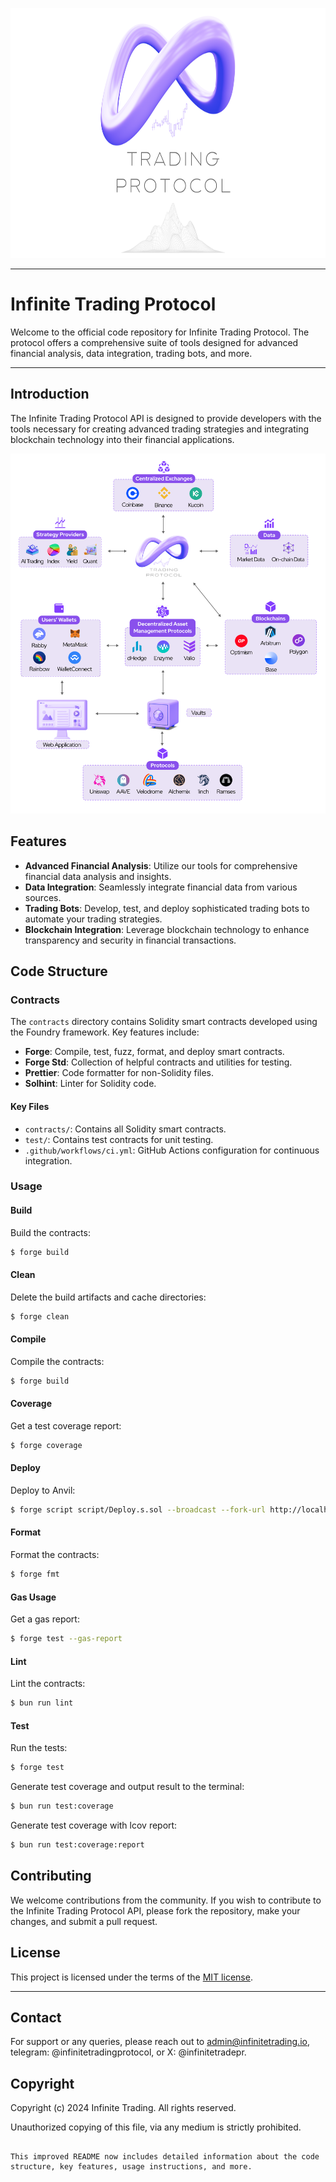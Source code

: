 <p align="center">
  <img src="https://github.com/InfiniteTradingProtocol/infinite-trading-protocol/blob/main/logos/Infinite_Trading_Protocol_Surface.png" alt="Infinite Trading Protocol Logo" width="800" height="400"/>
</p>

---

# Infinite Trading Protocol 

Welcome to the official code repository for Infinite Trading Protocol. The protocol offers a comprehensive suite of tools designed for advanced financial analysis, data integration, trading bots, and more.

---

## Introduction

The Infinite Trading Protocol API is designed to provide developers with the tools necessary for creating advanced trading strategies and integrating blockchain technology into their financial applications.

<p align="center">
  <img src="https://github.com/InfiniteTradingProtocol/infinite-trading-protocol/blob/main/logos/diagram.png" alt="Infinite Trading Protocol Diagram"/>
</p>

## Features

- **Advanced Financial Analysis**: Utilize our tools for comprehensive financial data analysis and insights.
- **Data Integration**: Seamlessly integrate financial data from various sources.
- **Trading Bots**: Develop, test, and deploy sophisticated trading bots to automate your trading strategies.
- **Blockchain Integration**: Leverage blockchain technology to enhance transparency and security in financial transactions.

## Code Structure

### Contracts

The `contracts` directory contains Solidity smart contracts developed using the Foundry framework. Key features include:

- **Forge**: Compile, test, fuzz, format, and deploy smart contracts.
- **Forge Std**: Collection of helpful contracts and utilities for testing.
- **Prettier**: Code formatter for non-Solidity files.
- **Solhint**: Linter for Solidity code.

#### Key Files

- `contracts/`: Contains all Solidity smart contracts.
- `test/`: Contains test contracts for unit testing.
- `.github/workflows/ci.yml`: GitHub Actions configuration for continuous integration.

### Usage

#### Build

Build the contracts:

```sh
$ forge build
```

#### Clean

Delete the build artifacts and cache directories:

```sh
$ forge clean
```

#### Compile

Compile the contracts:

```sh
$ forge build
```

#### Coverage

Get a test coverage report:

```sh
$ forge coverage
```

#### Deploy

Deploy to Anvil:

```sh
$ forge script script/Deploy.s.sol --broadcast --fork-url http://localhost:8545
```

#### Format

Format the contracts:

```sh
$ forge fmt
```

#### Gas Usage

Get a gas report:

```sh
$ forge test --gas-report
```

#### Lint

Lint the contracts:

```sh
$ bun run lint
```

#### Test

Run the tests:

```sh
$ forge test
```

Generate test coverage and output result to the terminal:

```sh
$ bun run test:coverage
```

Generate test coverage with lcov report:

```sh
$ bun run test:coverage:report
```

## Contributing

We welcome contributions from the community. If you wish to contribute to the Infinite Trading Protocol API, please fork the repository, make your changes, and submit a pull request.

## License

This project is licensed under the terms of the [MIT license](LICENSE).

---

## Contact

For support or any queries, please reach out to admin@infinitetrading.io, telegram: @infinitetradingprotocol, or X: @infinitetradepr.

## Copyright

Copyright (c) 2024 Infinite Trading. All rights reserved.

Unauthorized copying of this file, via any medium is strictly prohibited.
```

This improved README now includes detailed information about the code structure, key features, usage instructions, and more.
